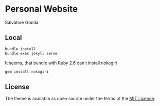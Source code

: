 # Personal Website

Salvatore Gonda

## Local

```bash
bundle install
bundle exec jekyll serve
```

It seems, that bundle with Ruby 2.6 can't install nokogiri

```bash
gem install nokogiri
```

## License

The theme is available as open source under the terms of the [MIT License](https://opensource.org/licenses/MIT).
